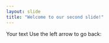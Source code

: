```yaml
---
layout: slide
title: "Welcome to our second slide!"
---
```

Your text
Use the left arrow to go back:
